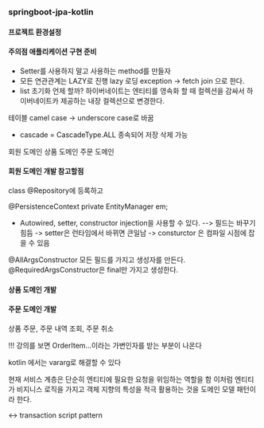 ### springboot-jpa-kotlin

#### 프로젝트 환경설정


#### 주의점 애플리케이션 구현 준비
- Setter를 사용하지 말고 사용하는 method를 만들자
- 모든 연관관계는 LAZY로 진행 
    lazy 로딩 exception -> fetch join 으로 한다.
- list 초기화 언제 할까? 하이버네이트는 엔티티를 영속화 할 때 컬렉션을 감싸서 하이버네이트카
제공하는 내장 컬렉션으로 변경한다.

테이블 camel case -> underscore case로 바꿈

- cascade = CascadeType.ALL 종속되어 저장 삭제 가능


회원 도메인
상품 도메인
주문 도메인

#### 회원 도메인 개발 참고할점
class @Repository에 등록하고

@PersistenceContext
private EntityManager em;

- Autowired, setter, constructor injection을 사용할 수 있다.
 --> 필드는 바꾸기 힘듬
  -> setter은 런타임에서 바뀌면 큰일남
  -> consturctor 은 컴파일 시점에 잡을 수 있음
  

@AllArgsConstructor 모든 필드를 가지고 생성자를 만든다.
@RequiredArgsConstructor은 final만 가지고 생성한다.


#### 상품 도메인 개발

#### 주문 도메인 개발
상품 주문, 주문 내역 조회, 주문 취소


!!! 
강의를 보면 OrderItem...이라는 가변인자를 받는 부분이 나온다

kotlin 에서는 vararg로 해결할 수 있다


현재 서비스 계층은 단순히 엔티티에 필요한 요청을 위임하는 역할을 함
이처럼 엔티티가 비지니스 로직을 가지고 객체 지향의 특성을 적극 활용하는 것을
도메인 모델 패턴이라 한다.

<-> transaction script pattern